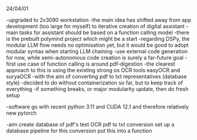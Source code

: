 24/04/01

-upgraded to 2x3090 workstation
-the main idea has shifted away from app development (too large for myself) to iterative creation of digital assistant
-main tasks for assistant should be based on a function calling model
-there is the prebuilt polymind project which might be a start
-regarding DSPy, the modular LLM flow needs no optimisation yet, but it would be good to adopt modular syntax when starting LLM chaining
-use external code generation for now, while semi-autonomous code creation is surely a far-future goal
-first use case of function calling is around pdf-digestion
-the clearest approach to this is using the existing strong os OCR tools easyOCR and suryaOCR
-with the aim of converting pdf to txt representatives (database style)
-decided to do without containerization so far, but to keep track of everything
-if something breaks, or major modularity update, then do fresh setup

-software
go with recent python 3.11 and CUDA 12.1 and therefore relatively new pytorch

-aim
create database of pdf's
test OCR pdf to txt conversion
set up a database pipeline for this conversion
put this into a function